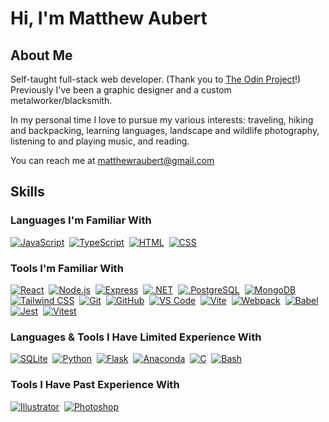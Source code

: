 # Hi, I'm Matthew Aubert

## About Me

Self-taught full-stack web developer. (Thank you to <a href="https://www.theodinproject.com/">The Odin Project</a>!) Previously I've been a graphic designer and a custom metalworker/blacksmith.

In my personal time I love to pursue my various interests: traveling, hiking and backpacking, learning languages, landscape and wildlife photography, listening to and playing music, and reading.

You can reach me at matthewraubert@gmail.com

## Skills

### Languages I'm Familiar With
[![JavaScript](https://skillicons.dev/icons?i=js)](https://skillicons.dev "JavaScript")&nbsp;
[![TypeScript](https://skillicons.dev/icons?i=ts)](https://skillicons.dev "TypeScript")&nbsp;
[![HTML](https://skillicons.dev/icons?i=html)](https://skillicons.dev "HTML")&nbsp;
[![CSS](https://skillicons.dev/icons?i=css)](https://skillicons.dev "CSS")

### Tools I'm Familiar With
[![React](https://skillicons.dev/icons?i=react)](https://skillicons.dev "React")&nbsp;
[![Node.js](https://skillicons.dev/icons?i=nodejs)](https://skillicons.dev "Node.js")&nbsp;
[![Express](https://skillicons.dev/icons?i=express)](https://skillicons.dev "Express")&nbsp;
[![.NET](https://skillicons.dev/icons?i=dotnet)](https://skillicons.dev ".NET")&nbsp;
[![.PostgreSQL](https://skillicons.dev/icons?i=postgres)](https://skillicons.dev "PostgreSQL")&nbsp;
[![MongoDB](https://skillicons.dev/icons?i=mongodb)](https://skillicons.dev "MongoDB")&nbsp;
[![Tailwind CSS](https://skillicons.dev/icons?i=tailwind)](https://skillicons.dev "Tailwind CSS")&nbsp;
[![Git](https://skillicons.dev/icons?i=git)](https://skillicons.dev "Git")&nbsp;
[![GitHub](https://skillicons.dev/icons?i=github)](https://skillicons.dev "GitHub")&nbsp;
[![VS Code](https://skillicons.dev/icons?i=vscode)](https://skillicons.dev "VS Code")&nbsp;
[![Vite](https://skillicons.dev/icons?i=vite)](https://skillicons.dev "Vite")&nbsp;
[![Webpack](https://skillicons.dev/icons?i=webpack)](https://skillicons.dev "Webpack")&nbsp;
[![Babel](https://skillicons.dev/icons?i=babel)](https://skillicons.dev "Babel")&nbsp;
[![Jest](https://skillicons.dev/icons?i=jest)](https://skillicons.dev "Jest")&nbsp;
[![Vitest](https://skillicons.dev/icons?i=vitest)](https://skillicons.dev "Vitest")

### Languages & Tools I Have Limited Experience With
[![SQLite](https://skillicons.dev/icons?i=sqlite)](https://skillicons.dev "SQLite")&nbsp;
[![Python](https://skillicons.dev/icons?i=py)](https://skillicons.dev "Python")&nbsp;
[![Flask](https://skillicons.dev/icons?i=flask)](https://skillicons.dev "Flask")&nbsp;
[![Anaconda](https://skillicons.dev/icons?i=anaconda)](https://skillicons.dev "Anaconda")&nbsp;
[![C](https://skillicons.dev/icons?i=c)](https://skillicons.dev "C")&nbsp;
[![Bash](https://skillicons.dev/icons?i=bash)](https://skillicons.dev "Bash")

### Tools I Have Past Experience With
[![Illustrator](https://skillicons.dev/icons?i=ai)](https://skillicons.dev "Illustrator")&nbsp;
[![Photoshop](https://skillicons.dev/icons?i=ps)](https://skillicons.dev "Photoshop")

<!---
matthewaubert/matthewaubert is a ✨ special ✨ repository because its `README.md` (this file) appears on your GitHub profile.
You can click the Preview link to take a look at your changes.
--->
